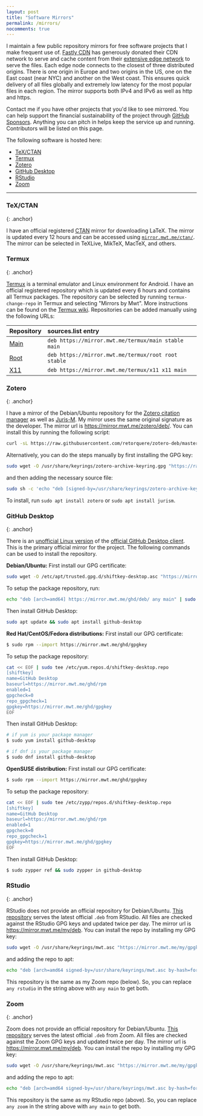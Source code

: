 ```yaml
---
layout: post
title: "Software Mirrors"
permalink: /mirrors/
nocomments: true
---
```


I maintain a few public repository mirrors for free software projects that I make frequent use of. [Fastly CDN](https://fastly.com/) has generously donated their CDN network to serve and cache content from their [extensive edge network](https://www.fastly.com/network-map/) to serve the files. Each edge node connects to the closest of three distributed origins. There is one origin in Europe and two origins in the US, one on the East coast (near NYC) and another on the West coast. This ensures quick delivery of all files globally and extremely low latency for the most popular files in each region. The mirror supports both IPv4 and IPv6 as well as http and https.

Contact me if you have other projects that you'd like to see mirrored. You can help support the financial sustainability of the project through [GitHub Sponsors](https://github.com/sponsors/mwt/). Anything you can pitch in helps keep the service up and running. Contributors will be listed on this page.

The following software is hosted here:

- [TeX/CTAN](#texctan)
- [Termux](#termux)
- [Zotero](#zotero)
- [GitHub Desktop](#github-desktop)
- [RStudio](#rstudio)
- [Zoom](#zoom)

---

### TeX/CTAN
{: .anchor}

I have an official registered [CTAN](https://mirror.ctan.org) mirror for downloading LaTeX. The mirror is updated every 12 hours and can be accessed using [`mirror.mwt.me/ctan/`](https://mirror.mwt.me/ctan/). The mirror can be selected in TeXLive, MikTeX, MacTeX, and others.

### Termux
{: .anchor}

[Termux](https://termux.com/) is a terminal emulator and Linux environment for Android. I have an official registered repository which is updated every 6 hours and contains all Termux packages. The repository can be selected by running `termux-change-repo` in Termux and selecting "Mirrors by Mwt". More instructions can be found on the [Termux wiki](https://github.com/termux/termux-packages/wiki/Mirrors#mirrors-by-mwt). Repositories can be added manually using the following URLs:

|Repository|sources.list entry                                               |
|:---------|:----------------------------------------------------------------|
|[Main](https://mirror.mwt.me/termux/main)      |`deb https://mirror.mwt.me/termux/main stable main`|
|[Root](https://mirror.mwt.me/termux/root)      |`deb https://mirror.mwt.me/termux/root root stable`|
|[X11](https://mirror.mwt.me/termux/x11)        |`deb https://mirror.mwt.me/termux/x11 x11 main`|


### Zotero
{: .anchor}

I have a mirror of the Debian/Ubuntu repository for the [Zotero citation manager](https://www.zotero.org) as well as [Juris-M](https://juris-m.github.io/). My mirror uses the same original signature as the developer. The mirror url is <https://mirror.mwt.me/zotero/deb/>. You can install this by running the following script:

~~~sh
curl -sL https://raw.githubusercontent.com/retorquere/zotero-deb/master/install.sh | sudo bash /dev/stdin "https://mirror.mwt.me/zotero/deb"
~~~

Alternatively, you can do the steps manually by first installing the GPG key:

~~~sh
sudo wget -O /usr/share/keyrings/zotero-archive-keyring.gpg "https://raw.githubusercontent.com/retorquere/zotero-deb/master/zotero-archive-keyring.gpg"
~~~

and then adding the necessary source file:

~~~sh
sudo sh -c 'echo "deb [signed-by=/usr/share/keyrings/zotero-archive-keyring.gpg by-hash=force] https://mirror.mwt.me/zotero/deb/ ./" > /etc/apt/sources.list.d/zotero.list'
~~~

To install, run `sudo apt install zotero` or `sudo apt install jurism`.


### GitHub Desktop
{: .anchor}

There is an [unofficial Linux version](https://github.com/shiftkey/desktop) of the [official GitHub Desktop client](https://desktop.github.com/). This is the primary official mirror for the project. The following commands can be used to install the repository.

**Debian/Ubuntu:** First install our GPG certificate:

~~~sh
sudo wget -O /etc/apt/trusted.gpg.d/shiftkey-desktop.asc "https://mirror.mwt.me/ghd/gpgkey"
~~~

To setup the package repository, run:

~~~sh
echo "deb [arch=amd64] https://mirror.mwt.me/ghd/deb/ any main" | sudo tee /etc/apt/sources.list.d/packagecloud-shiftkey-desktop.list
~~~

Then install GitHub Desktop:

~~~sh
sudo apt update && sudo apt install github-desktop
~~~

**Red Hat/CentOS/Fedora distributions:** First install our GPG certificate:

~~~sh
$ sudo rpm --import https://mirror.mwt.me/ghd/gpgkey
~~~

To setup the package repository:

~~~sh
cat << EOF | sudo tee /etc/yum.repos.d/shiftkey-desktop.repo
[shiftkey]
name=GitHub Desktop
baseurl=https://mirror.mwt.me/ghd/rpm
enabled=1
gpgcheck=0
repo_gpgcheck=1
gpgkey=https://mirror.mwt.me/ghd/gpgkey
EOF
~~~

Then install GitHub Desktop:

~~~sh
# if yum is your package manager
$ sudo yum install github-desktop

# if dnf is your package manager
$ sudo dnf install github-desktop
~~~

**OpenSUSE distribution:** First install our GPG certificate:

~~~sh
$ sudo rpm --import https://mirror.mwt.me/ghd/gpgkey
~~~

To setup the package repository:

~~~sh
cat << EOF | sudo tee /etc/zypp/repos.d/shiftkey-desktop.repo
[shiftkey]
name=GitHub Desktop
baseurl=https://mirror.mwt.me/ghd/rpm
enabled=1
gpgcheck=0
repo_gpgcheck=1
gpgkey=https://mirror.mwt.me/ghd/gpgkey
EOF
~~~

Then install GitHub Desktop:

~~~sh
$ sudo zypper ref && sudo zypper in github-desktop
~~~


### RStudio
{: .anchor}

RStudio does not provide an official repository for Debian/Ubuntu. [This repository](https://github.com/mwt/rstudio-deb/) serves the latest official `.deb` from RStudio. All files are checked against the RStudio GPG keys and updated twice per day. The mirror url is <https://mirror.mwt.me/my/deb>. You can install the repo by installing my GPG key:

~~~sh
sudo wget -O /usr/share/keyrings/mwt.asc "https://mirror.mwt.me/my/gpgkey"
~~~

and adding the repo to apt:

~~~sh
echo "deb [arch=amd64 signed-by=/usr/share/keyrings/mwt.asc by-hash=force] https://mirror.mwt.me/my/deb any rstudio" | sudo tee /etc/apt/sources.list.d/mwt.list
~~~

This repository is the same as my Zoom repo (below). So, you can replace `any rstudio` in the string above with `any main` to get both.


### Zoom
{: .anchor}

Zoom does not provide an official repository for Debian/Ubuntu. [This repository](https://github.com/mwt/zoom-deb/) serves the latest official `.deb` from Zoom. All files are checked against the Zoom GPG keys and updated twice per day. The mirror url is <https://mirror.mwt.me/my/deb>. You can install the repo by installing my GPG key:

~~~sh
sudo wget -O /usr/share/keyrings/mwt.asc "https://mirror.mwt.me/my/gpgkey"
~~~

and adding the repo to apt:

~~~sh
echo "deb [arch=amd64 signed-by=/usr/share/keyrings/mwt.asc by-hash=force] https://mirror.mwt.me/my/deb any zoom" | sudo tee /etc/apt/sources.list.d/mwt.list
~~~

This repository is the same as my RStudio repo (above). So, you can replace `any zoom` in the string above with `any main` to get both.
